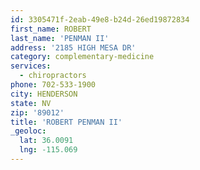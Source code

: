```yaml
---
id: 3305471f-2eab-49e8-b24d-26ed19872834
first_name: ROBERT
last_name: 'PENMAN II'
address: '2185 HIGH MESA DR'
category: complementary-medicine
services:
  - chiropractors
phone: 702-533-1900
city: HENDERSON
state: NV
zip: '89012'
title: 'ROBERT PENMAN II'
_geoloc:
  lat: 36.0091
  lng: -115.069
---
```

